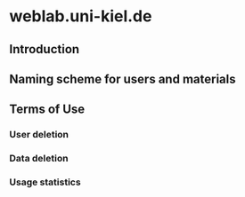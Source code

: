 # weblab.uni-kiel.de

## Introduction

## Naming scheme for users and materials 

## Terms of Use

### User deletion

### Data deletion

### Usage statistics
